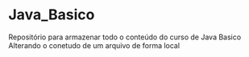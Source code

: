 # Java_Basico
Repositório para armazenar todo o conteúdo do curso de Java Basico
Alterando o conetudo de um arquivo de forma local